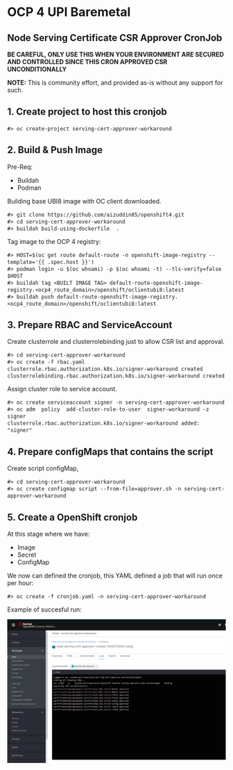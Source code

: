 # OCP 4 UPI Baremetal
## Node Serving Certificate CSR Approver CronJob

**BE CAREFUL, ONLY USE THIS WHEN YOUR ENVIRONMENT ARE SECURED AND CONTROLLED SINCE THIS CRON APPROVED CSR UNCONDITIONALLY**

**NOTE:** This is community effort, and provided as-is without any support for such.

## 1. Create project to host this cronjob
```
#> oc create-project serving-cert-approver-workaround
```

## 2. Build & Push Image

Pre-Req:
* Buildah 
* Podman

Building base UBI8 image with OC client downloaded. 

```
#> git clone https://github.com/aizuddin85/openshift4.git
#> cd serving-cert-approver-workaround
#> buildah build-using-dockerfile  .
```

Tag image to the OCP 4 registry:
```
#> HOST=$(oc get route default-route -n openshift-image-registry --template='{{ .spec.host }}')
#> podman login -u $(oc whoami) -p $(oc whoami -t) --tls-verify=false $HOST 
#> buildah tag <BUILT IMAGE TAG> default-route-openshift-image-registry.<ocp4_route_domain>/openshift/oclientubi8:latest
#> buildah push default-route-openshift-image-registry.<ocp4_route_domain>/openshift/oclientubi8:latest
```
## 3. Prepare RBAC and ServiceAccount

Create clusterrole and clusterrolebinding just to allow CSR list and approval.
```
#> cd serving-cert-approver-workaround
#> oc create -f rbac.yaml
clusterrole.rbac.authorization.k8s.io/signer-workaround created
clusterrolebinding.rbac.authorization.k8s.io/signer-workaround created
```

Assign cluster role to service account.
```
#> oc create serviceaccount signer -n serving-cert-approver-workaround
#> oc adm  policy  add-cluster-role-to-user  signer-workaround -z signer
clusterrole.rbac.authorization.k8s.io/signer-workaround added: "signer"
```

## 4. Prepare configMaps that contains the script


Create script configMap,
```
#> cd serving-cert-approver-workaround
#> oc create configmap script --from-file=approver.sh -n serving-cert-approver-workaround
```

## 5. Create a OpenShift cronjob

At this stage where we have:
* Image
* Secret
* ConfigMap

We now can defined the cronjob, this YAML defined a job that will run once per hour:

```
#> oc create -f cronjob.yaml -n serving-cert-approver-workaround
```

Example of succesful run:

![alt text](https://github.com/aizuddin85/openshift4/blob/master/serving-cert-approver-workaround/Assets/example1.png)

